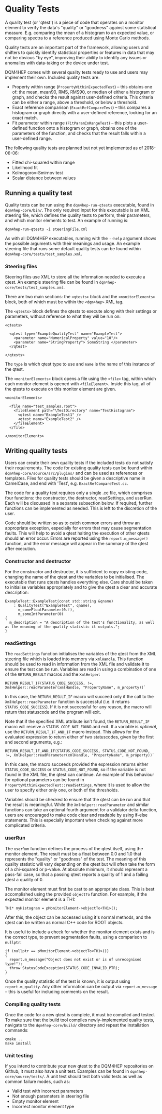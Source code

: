 # Quality Tests
A quality test (or 'qtest') is a piece of code that operates on a monitor element to verify the data's "quality" or "goodness" against some statistical measure. E.g. comparing the mean of a histogram to an expected value, or comparing spectra to a reference produced using Monte Carlo methods.

Quality tests are an important part of the framework, allowing users and shifters to quickly identify statistical properties or features in data that may not be obvious "by eye", improving their ability to identify any issues or anomalies with data-taking or the device under test.

DQM4HEP comes with several quality tests ready to use and users may implement their own. Included quality tests are:

- Property within range (`PropertyWithinExpectedTest`) – this obtains one of: the mean, mean90, RMS, RMS90, or median of either a histogram or graph, and checks the result against user-defined criteria. This criteria can be either a range, above a threshold, or below a threshold.
- Exact reference comparison (`ExactRefCompareTest`) – this compares a histogram or graph directly with a user-defined reference, looking for an exact match.
- Fit parameter within range (`FitParamInRangeTest`) – this plots a user-defined function onto a histogram or graph, obtains one of the parameters of the function, and checks that the result falls within a user-defined range.

The following quality tests are planned but not yet implemented as of 2018-06-06:

- Fitted chi-squared within range
- Likelihood fit
- Kolmogorov-Smirnov test
- Scalar distance between values

## Running a quality test
Quality tests can be run using the `dqm4hep-run-qtests` executable, found in `dqm4hep-core/bin/`. The only required input for this executable is an XML steering file, which defines the quality tests to perform, their parameters, and which monitor elements to test. An example of running is:

`dqm4hep-run-qtests -i steeringFile.xml`

As with all DQM4HEP executables, running with the `--help` argument shows the possible arguments with their meanings and usage. An example steering file that runs some default quality tests can be found within `dqm4hep-core/tests/test_samples.xml`.

### Steering files
Steering files use XML to store all the information needed to execute a qtest. An example steering file can be found in `dqm4hep-core/tests/test_samples.xml`.

There are two main sections: the `<qtests>` block and the `<monitorElements>` block, both of which must be within  the `<dqm4hep>` XML tag.

The `<qtests>` block defines the qtests to execute along with their settings or parameters, without reference to what they will be run on:

    <qtests>

      <qtest type="ExampleQualityTest" name="ExampleTest">
        <parameter name="NumericalProperty" value="10"/>
        <parameter name="StringProperty"> SomeString </parameter>
      </qtest>

    </qtests>

The `type` is which qtest type to use and `name` is the name of this instance of the qtest.

The `<monitorElements>` block opens a file using the `<file>` tag, within which each monitor element is opened with `<fileElement>`. Inside this tag, all of the qtests to execute on this monitor element are given.

    <monitorElements>

      <file name="test_samples.root">
        <fileElement path="\TestDirectory" name="TestHistogram">
          <qtest name="ExampleTest1" />
          <qtest name="ExampleTest2" />
        </fileElement>
      </file>

    </monitorElements>

## Writing quality tests
Users can create their own quality tests if the included tests do not satisfy their requirements. The code for existing quality tests can be found within `dqm4hep-core/source/src/plugins/` and can be used as references or templates. Files for quality tests should be given a descriptive name in CamelCase, and end with 'Test', e.g. `ExactRefCompareTest.cc`.

The code for a quality test requires only a single .cc file, which comprises four functions: the constructor, the destructor, readSettings, and userRun. Each will be discussed in a separate subsection below. If required, further functions can be implemented as needed. This is left to the discretion of the user.

Code should be written so as to catch common errors and throw an appropriate exception, especially for errors that may cause segmentation faults. This will help to avoid a qtest halting the execution of other qtests should an error occur. Errors are reported using the `report.m_message()` function, and the error message will appear in the summary of the qtest after execution.

### Constructor and destructor
For the constructor and destructor, it is sufficient to copy existing code, changing the name of the qtest and the variables to be initialised. The executable that runs qtests handles everything else. Care should be taken to initialise variables appropriately and to give the qtest a clear and accurate description:

    ExampleTest::ExampleTest(const std::string &qname)
        : QualityTest("ExampleTest", qname),
          m_someFloatParameter(0.f),
          m_someIntParameter(0)
    {
      m_description = "A description of the test's functionality, as well as the meaning of the quality statistic it outputs.";
    }

### readSettings
The `readSettings` function initialises the variables of the qtest from the XML steering file which is loaded into memory via `xmlHandle`. This function should be used to read in information from the XML file and validate it to ensure the test can be run. Variables are read in using a combination of one of the `RETURN_RESULT` macros and the `XmlHelper`:

    RETURN_RESULT_IF(STATUS_CODE_SUCCESS, !=, XmlHelper::readParameter(xmlHandle, "PropertyName", m_property))`

In this case, the `RETURN_RESULT_IF` macro will succeed only if the call to the `XmlHelper::readParameter` function is successful (i.e. it returns `STATUS_CODE_SUCCESS`). If it is not successful for any reason, the macro will return that statuscode and the program will exit.

Note that if the specified XML attribute isn't found, the `RETURN_RESULT_IF` macro will receive a `STATUS_CODE_NOT_FOUND` and exit. If a variable is *optional*, use the `RETURN_RESULT_IF_AND_IF` macro instead. This allows for the evaluated expression to return either of two statuscodes, given by the first and second arguments, e.g.:

    RETURN_RESULT_IF_AND_IF(STATUS_CODE_SUCCESS, STATUS_CODE_NOT_FOUND, !=, XmlHelper::readParameter(xmlHandle, "PropertyName", m_property))`

In this case, the macro succeeds provided the expression returns either `STATUS_CODE_SUCCESS` or `STATUS_CODE_NOT_FOUND`, so if the variable is not found in the XML file, the qtest can continue. An example of this behaviour for optional parameters can be found in `PropertyWithinExpectedTest::readSettings`, where it is used to allow the user to specify either only one, or both of the thresholds.

Variables should be checked to ensure that the qtest can be run and that the result is meaningful. While the `XmlHelper::readParameter` and similar functions can take an optional fourth argument for a validator delta function, users are encouraged to make code clear and readable by using if-else statements. This is especially important when checking against more complicated criteria.

### userRun
The `userRun` function defines the process of the qtest itself, using the monitor element. The result must be a float between 0.0 and 1.0 that represents the "quality" or "goodness" of the test. The meaning of this quality statistic will vary depending on the qtest but will often take the form of a chi-squared or p-value. At absolute minimum, it should represent a pass-fail case, so that a passing qtest reports a quality of 1 and a failing qtest a quality of 0.

The monitor element must first be cast to an appropriate class. This is best accomplished using the provided `objectTo` function. For example, if the expected monitor element is a TH1:

    TH1* myHistogram = pMonitorElement->objectTo<TH1>();

After this, the object can be accessed using it's normal methods, and the qtest can be written as normal C++ code for ROOT objects.

It is useful to include a check for whether the monitor element exists and is the correct type, to prevent segmentation faults, using a comparison to `nullptr`:

    if (nullptr == pMonitorElement->objectTo<TH1>())
    {
      report.m_message("Object does not exist or is of unrecognised type!");
      throw StatusCodeException(STATUS_CODE_INVALID_PTR);
    }

Once the quality statistic of the test is known, it is output using `report.m_quality`. Any other information can be output via `report.m_message` – this is useful for including comments on the result.

### Compiling quality tests
Once the code for a new qtest is complete, it must be compiled and tested. To make sure that the build tool compiles newly-implemented quality tests, navigate to the `dqm4hep-core/build/` directory and repeat the installation commands:

    cmake ..
    make install

### Unit testing
If you intend to contribute your new qtest to the DQM4HEP repositories on Github, it must also have a unit test. Examples can be found in `dqm4hep-core/source/tests/`. A unit test should test both valid tests as well as common failure modes, such as:

- Valid test with incorrect parameters
- Not enough parameters in steering file
- Empty monitor element
- Incorrect monitor element type

